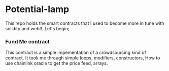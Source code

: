 # Potential-lamp

This repo holds the smart contracts that I used to become more in tune with solidity and web3. 
Let's begin;

### Fund Me contract
This contract is a simple impementation of a crowdsourcing kind of contract. It took me through simple loops, modifiers, constructors, How to use chainlink oracle to get the price feed, arrays. 

